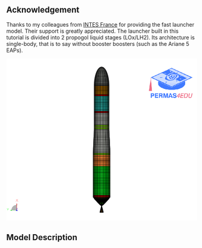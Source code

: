 ## Acknowledgement

Thanks to my colleagues from [INTES France](https://www.permas.fr) for providing the fast launcher model. Their support is greatly appreciated.
The launcher built in this tutorial is divided into 2 propogol liquid stages (LOx/LH2). Its architecture is single-body, that is to say without booster boosters (such as the Ariane 5 EAPs).

![Launcher](launcher_4edu.png "Launcher model")

## Model Description

